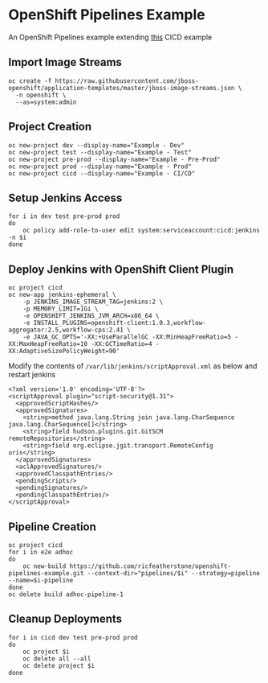 
# OpenShift Pipelines Example

An OpenShift Pipelines example extending 
[this](https://github.com/OpenShiftDemos/openshift-cd-demo) CICD example

## Import Image Streams

```
oc create -f https://raw.githubusercontent.com/jboss-openshift/application-templates/master/jboss-image-streams.json \
  -n openshift \
  --as=system:admin
```

## Project Creation

```
oc new-project dev --display-name="Example - Dev"
oc new-project test --display-name="Example - Test"
oc new-project pre-prod --display-name="Example - Pre-Prod"
oc new-project prod --display-name="Example - Prod"
oc new-project cicd --display-name="Example - CI/CD"
```

## Setup Jenkins Access

```
for i in dev test pre-prod prod
do
    oc policy add-role-to-user edit system:serviceaccount:cicd:jenkins -n $i
done
```


## Deploy Jenkins with OpenShift Client Plugin

```
oc project cicd
oc new-app jenkins-ephemeral \
    -p JENKINS_IMAGE_STREAM_TAG=jenkins:2 \
    -p MEMORY_LIMIT=1Gi \
    -e OPENSHIFT_JENKINS_JVM_ARCH=x86_64 \
    -e INSTALL_PLUGINS=openshift-client:1.0.3,workflow-aggregator:2.5,workflow-cps:2.41 \
    -e JAVA_GC_OPTS='-XX:+UseParallelGC -XX:MinHeapFreeRatio=5 -XX:MaxHeapFreeRatio=10 -XX:GCTimeRatio=4 -XX:AdaptiveSizePolicyWeight=90'
```

Modify the contents of `/var/lib/jenkins/scriptApproval.xml` as below and restart jenkins


```
<?xml version='1.0' encoding='UTF-8'?>
<scriptApproval plugin="script-security@1.31">
  <approvedScriptHashes/>
  <approvedSignatures>
    <string>method java.lang.String join java.lang.CharSequence java.lang.CharSequence[]</string>
    <string>field hudson.plugins.git.GitSCM remoteRepositories</string>
    <string>field org.eclipse.jgit.transport.RemoteConfig uris</string>
  </approvedSignatures>
  <aclApprovedSignatures/>
  <approvedClasspathEntries/>
  <pendingScripts/>
  <pendingSignatures/>
  <pendingClasspathEntries/>
</scriptApproval>
```


## Pipeline Creation
```
oc project cicd
for i in e2e adhoc
do
    oc new-build https://github.com/ricfeatherstone/openshift-pipelines-example.git --context-dir="pipelines/$i" --strategy=pipeline --name=$i-pipeline
done
oc delete build adhoc-pipeline-1
```


## Cleanup Deployments

```
for i in cicd dev test pre-prod prod
do
    oc project $i
    oc delete all --all
    oc delete project $i
done
```
